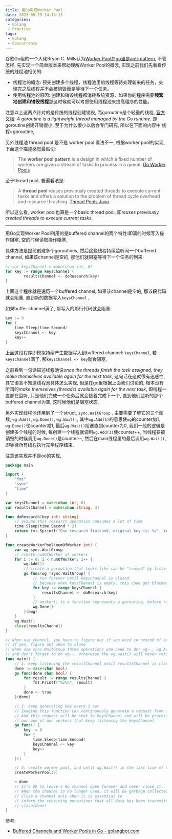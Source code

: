 ```yaml
---
title: 用Go实现Worker Pool
date: 2023-05-25 14:13:13
categories:
 - Golang
 - Practice
tags:
 - Golang
 - Concurrency
---
```


谷歌Go组的一个大佬Bryan C. Mills认为[Worker Pool在go里是anti-pattern](https://youtu.be/5zXAHh5tJqQ), 不管怎样, 先实现一个简单版本来帮助理解Worker Pool的概念, 实现之前我们先看看传统的线程池相关的:

- 线程池的概念: 预先创建多个线程，线程池里的线程等待处理新来的任务，处理完之后线程并不会被销毁而是等待下一个任务。
- 使用线程池的原因: 创建和销毁线程都消耗系统资源，如果你的程序需要**频繁地创建和销毁线程**那这时候就可以考虑使用线程池来提高程序的性能。

注意以上这两点针对的是传统的线程创建销毁, 而goroutine是个轻量的线程, [官方文档](https://go.dev/tour/concurrency/1): *A goroutine is a lightweight thread managed by the Go runtime.* 即goroutine创建开销很小, 至于为什么很小以后会专门研究, 所以在下面的内容中 线程=goroutine, 

另外线程池 thread pool 是不是 worker pool 看法不一, 根据worker pool的实现, 下面这个描述感觉最贴切:

> The **worker pool pattern** is a design in which a fixed number of workers are given a stream of tasks to process in a queue. [Go Worker Pools](https://shopify.engineering/leveraging-go-worker-pools)

至于thread pool, 普遍看法是:

> A **thread pool** reuses previously created threads to execute current tasks and offers a solution to the problem of thread cycle overhead and resource thrashing. [Thread Pools Java](https://www.geeksforgeeks.org/thread-pools-java/)

所以这么看, worker pool也算是一个basic thread pool, 即*reuses previously created threads to execute current tasks*, 

---

用Go实现Worker Pool利用的是buffered channel的两个特性:即满的时候写入操作阻塞, 空的时候读取操作阻塞, 

具体方法是提前创建多个goroutines, 然后这些线程持续监听同一个buffered channel, 如果该channel是空的, 那他们就阻塞等待下一个任务的到来:

```go
// var keysChannel = make(chan int, 6)
for key := range keysChannel {
		resultsChannel <- doResearch(key)
}
```

上面这个程序就是遍历一个buffered channel, 如果该channel是空的, 那该段代码就会阻塞, 直到新的数据写入`keysChannel` ,

如果buffer channel满了, 那写入的那行代码就会阻塞:

```go
key := 0
for {
	time.Sleep(time.Second)
	keysChannel <- key
	key++
}
```

上面这段程序即模拟持续产生数据写入到buffered channel: `keysChannel`, 若`keysChannel`满了, 那`keysChannel <- key`就会阻塞, 

之前看到一句话描述线程池说*once the threads finish the task assigned, they make themselves available again for the next task*, 这句话在这就很有迷惑性, 其它语言不知道线程池具体怎么实现, 但是在go里根据上面我们讨论的, 根本没有所谓的*make themselves (threads) available again for the next task*, 即线程一直都在监听, 只是他们完成一个任务后就会接着完成下一个, 直到他们监听的那个buffered channel为空, 这时候他们是阻塞状态, 

另外实现线程池还用到了一个struct, `sync.WaitGroup` , 主要需要了解它的三个函数, `wg.Add()`, `wg.Done()`, `wg.Wait()`, 其中`wg.Add(1)`的意思使`wg`的counter加1, `wg.Done()`使counter减1,  最后`wg.Wait()`阻塞直到counter为0, 我们一般的逻辑是创建多个线程的时候, 每创建一个线程就调用`wg.Add(1)`使counter++, 当线程要被销毁的时候调用`wg.Done()`是counter--,  然后在main线程里的最后调用`wg.Wait()`, 即等待所有线程执行完毕程序结束, 

注意该实现并不是oo的实现, 

```go
package main

import (
	"fmt"
	"sync"
	"time"
)

var keysChannel = make(chan int, 6)
var resultsChannel = make(chan string, 3)

func doResearch(key int) string{
	// assume this research operation consumes a lot of time
	time.Sleep(time.Second * 2)
	return fmt.Sprintf("One research finished, original key is: %v", key)
}

func createWorkerPool(numOfWorker int) {
	var wg sync.WaitGroup
	// create numOfWorker of workers
	for i := 0; i < numOfWorker; i++ {
		wg.Add(1)
		// create a goroutine that looks like can be "reused" by listening keysChannel until keysChannel is closed
		go func(wg *sync.WaitGroup) {
			// run forever until keysChannel is closed
			// because when keysChannel is empty, this code get blocked not break loop
			for key := range keysChannel {
				resultsChannel <- doResearch(key)
			}
			// worker() is a function represents a goroutine, before return, we should make wg--
			wg.Done()
		}(&wg)
	}
	wg.Wait()
	close(resultsChannel)
}

// when use channel, you have to figure out if you need to remind of other goroutines,
// if yes, figure out when to close
// when use sync.WaitGroup three operations you need to do: wg--, wg.Add(1), wg.wait()
// and don't forget to do wg--, otherwise the wg.wait() will never return
func main() {
	// 1. keep listening the resultChannel until resultsChannel is closed
	done := make(chan bool)
	go func(done chan bool) {
		for result := range resultsChannel {
			fmt.Printf("%v\n", result)
		}
		done <- true
	}(done)

	// 2. keep generating key every 1 sec
	// Imagine this function can continuously generate a request from a client every sec
	// And this request will be sent to keysChannel and will be processed by
	// our one of our workers that keep listening the keysChannel
	go func() {
		key := 0
		for {
			time.Sleep(time.Second)
			keysChannel <- key
			key++
		}
	}()

	// 3. create worker pool, and until wg.Wait() in the last line of this function returns
	createWorkerPool(3)

	<-done
	// It's OK to leave a Go channel open forever and never close it.
	// When the channel is no longer used, it will be garbage collected.
	// Close a channel only when it is essential to
	// inform the receiving goroutines that all data has been transmitted.
	// close(done)
}
```

参考:

- [Buffered Channels and Worker Pools in Go - golangbot.com](https://golangbot.com/buffered-channels-worker-pools/)